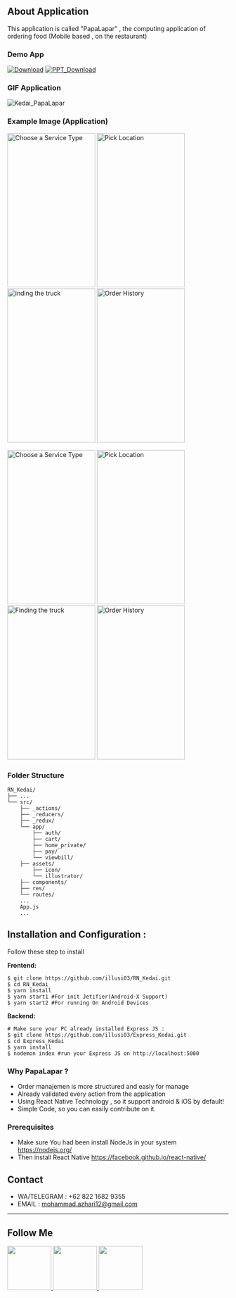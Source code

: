 ## About Application
This application is called "PapaLapar" , the computing application of ordering food (Mobile based , on the restaurant)
<br>

### Demo App
<p float="center">
  
[![Download](https://i1.wp.com/apkmodsios.com/wp-content/uploads/2018/12/Download-Infinite-Design-3.4.10-Apk.png)](https://drive.google.com/open?id=1ceQFM-YF7DMgU9rGhdgNbaP2z88CQnAw)
[![PPT_Download](https://cdn4.iconfinder.com/data/icons/logos-and-brands/512/265_Powerpoint_logo-128.png)](https://drive.google.com/open?id=1srWCytxfRm5SssRCTxwXGU_eXhH01VKg)

</p>

### GIF Application
<p float="center">

![Kedai_PapaLapar](https://github.com/illusi03/RN_Kedai/blob/master/Screenshots/Kedai_papalapar.gif)

</p>

### Example Image (Application)
<p float="left">
  <img src="https://github.com/illusi03/RN_Kedai/blob/master/Screenshots/Screenshot_2019-09-03-08-42-16.png" width="200" height="350" alt="Choose a Service Type"/>
  <img src="https://github.com/illusi03/RN_Kedai/blob/master/Screenshots/Screenshot_2019-09-03-08-42-55.png" width="200" height="350" alt="Pick Location"/>
  <img src="https://github.com/illusi03/RN_Kedai/blob/master/Screenshots/Screenshot_2019-09-03-08-44-38.png" width="200" height="350" alt="inding the truck"/>
  <img src="https://github.com/illusi03/RN_Kedai/blob/master/Screenshots/Screenshot_2019-09-03-08-44-45.png" width="200" height="350" alt="Order History"/>
</p>
<p float="left">
  <img src="https://github.com/illusi03/RN_Kedai/blob/master/Screenshots/Screenshot_2019-09-03-08-44-59.png" width="200" height="350" alt="Choose a Service Type"/>
  <img src="https://github.com/illusi03/RN_Kedai/blob/master/Screenshots/Screenshot_2019-09-03-08-45-03.png" width="200" height="350" alt="Pick Location"/>
  <img src="https://github.com/illusi03/RN_Kedai/blob/master/Screenshots/Screenshot_2019-09-03-08-45-15.png" width="200" height="350" alt="Finding the truck"/>
  <img src="https://github.com/illusi03/RN_Kedai/blob/master/Screenshots/Screenshot_2019-09-03-08-45-20.png" width="200" height="350" alt="Order History"/>
</p>

### Folder Structure

```
RN_Kedai/
├── ...
└── src/
    ├── _actions/
    ├── _reducers/
    ├── _redux/
    └── app/
        ├── auth/
        ├── cart/
        ├── home_private/
        ├── pay/
        └── viewbill/
    ├── assets/
    	├── icon/
        └── illustrator/
    ├── components/
    ├── res/
    └── routes/
    ...
    App.js
    ...
```

## Installation and Configuration : 
Follow these step to install

**Frontend:**
```
$ git clone https://github.com/illusi03/RN_Kedai.git
$ cd RN_Kedai
$ yarn install
$ yarn start1 #For init Jetifier(Android-X Support)
$ yarn start2 #For running On Android Devices
```

**Backend:**
```
# Make sure your PC already installed Express JS : 
$ git clone https://github.com/illusi03/Express_Kedai.git
$ cd Express_Kedai
$ yarn install
$ nodemon index #run your Express JS on http://localhost:5000
```

### Why PapaLapar ?
* Order manajemen is more structured and easly for manage
* Already validated every action from the application
* Using React Native Technology , so it support android & iOS by default!
* Simple Code, so you can easily contribute on it.

### Prerequisites
* Make sure You had been install NodeJs in your system https://nodejs.org/
* Then install React Native https://facebook.github.io/react-native/

## Contact
* WA/TELEGRAM : +62 822 1682 9355
* EMAIL : mohammad.azhari12@gmail.com

----
## Follow Me

<p>
    <a href="https://api.whatsapp.com/send?phone=6282216829355" target="_blank">
        <img src="https://www.stickpng.com/assets/images/580b57fcd9996e24bc43c543.png" width="100" alt=""/>
    </a>
    <a href="https://www.linkedin.com/in/m-azhary-5280a5192/" target="_blank">
        <img src="https://cdn1.iconfinder.com/data/icons/iconza-circle-social/64/697071-linkedin-512.png" width="100" alt=""/>
    </a>
    <a href="https://www.facebook.com/PutraVandevil" target="_blank">
        <img src="https://upload.wikimedia.org/wikipedia/commons/5/51/Facebook_f_logo_%282019%29.svg" width="100" alt=""/>
    </a>
</p>
